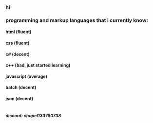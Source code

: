 ### hi

### programming and markup languages that i currently know:
#### html (fluent)
#### css (fluent)
#### c# (decent)
#### c++ (bad, just started learning)
#### javascript (average)
#### batch (decent)
#### json (decent)

#

##### discord: chapel1337#0738
